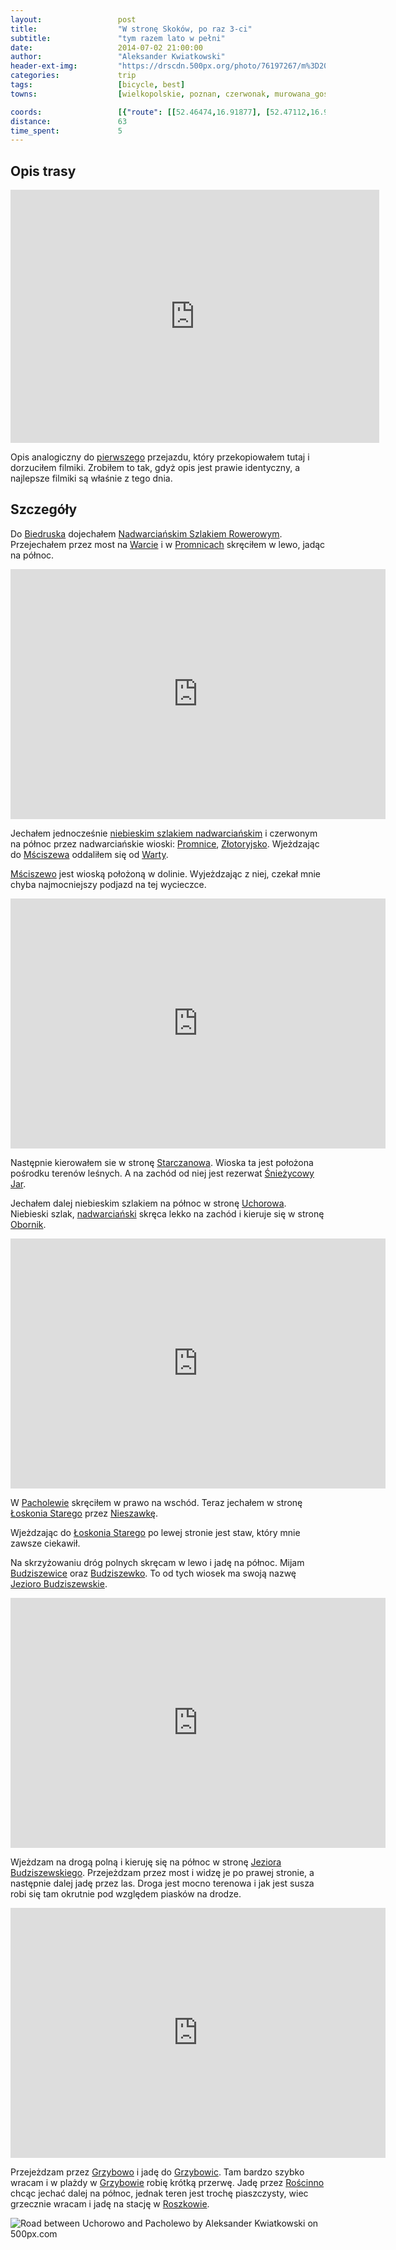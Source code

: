 ```yaml
---
layout:                 post
title:                  "W stronę Skoków, po raz 3-ci"
subtitle:               "tym razem lato w pełni"
date:                   2014-07-02 21:00:00
author:                 "Aleksander Kwiatkowski"
header-ext-img:         "https://drscdn.500px.org/photo/76197267/m%3D2048/af7f0a557aa3f95ca5d3e595bd929832"
categories:             trip
tags:                   [bicycle, best]
towns:                  [wielkopolskie, poznan, czerwonak, murowana_goslina, skoki]

coords:                 [{"route": [[52.46474,16.91877], [52.47112,16.96598], [52.48105,16.96924], [52.50373,16.95774], [52.53047,16.94452], [52.54217,16.94572], [52.54039,16.95499], [52.54164,16.96589], [52.57660,16.96014], [52.58365,16.97182], [52.63670,16.94564], [52.65581,16.95834], [52.66290,17.05748], [52.69469,17.07052], [52.71393,17.09498], [52.70691,17.10906], [52.68517,17.14631], [52.67211,17.15343], [52.67450,17.16176]], "type": "bicycle"}, {"route": [[52.75370,17.18375], [52.66769,17.16117], [52.65619,17.15087], [52.62978,17.14281], [52.58245,17.02179], [52.55694,16.99895], [52.54332,16.97801], [52.50447,16.98926], [52.49208,16.97707], [52.42090,16.97938]], "type": "train"}, {"route": [[52.70572,17.10959], [52.72007,17.12204], [52.70952,17.14993], [52.70645,17.15010], [52.70687,17.17491]], "type": "bicycle"}]
distance:               63
time_spent:             5
---
```


[wiki-morasko]:         https://pl.wikipedia.org/wiki/Morasko
[wiki-glinno]:          https://pl.wikipedia.org/wiki/Glinno_(powiat_pozna%C5%84ski)
[wiki-poligon]:         https://pl.wikipedia.org/wiki/Poligon_Biedrusko
[wiki-biedrusko]:       https://pl.wikipedia.org/wiki/Biedrusko
[wiki-nadwarcianski]:   https://pl.wikipedia.org/wiki/Nadwarcia%C5%84ski_Szlak_Rowerowy
[wiki-warta]:           https://pl.wikipedia.org/wiki/Warta
[wiki-promnice]:        https://pl.wikipedia.org/wiki/Promnice_(gmina_Czerwonak)
[wiki-msciszewo]:       https://pl.wikipedia.org/wiki/M%C5%9Bciszewo
[wiki-zlotoryjsko]:     https://pl.wikipedia.org/wiki/Z%C5%82otoryjsko
[wiki-starczanowo]:     https://pl.wikipedia.org/wiki/Starczanowo_(wie%C5%9B_w_powiecie_pozna%C5%84skim)
[wiki-sniezycowy]:      https://pl.wikipedia.org/wiki/Rezerwat_przyrody_%C5%9Anie%C5%BCycowy_Jar
[wiki-oborniki]:        https://pl.wikipedia.org/wiki/Oborniki
[wiki-uchorowo]:        https://pl.wikipedia.org/wiki/Uchorowo
[wiki-loskon]:          https://pl.wikipedia.org/wiki/%C5%81osko%C5%84_Stary
[wiki-nieszawka]:       https://pl.wikipedia.org/wiki/Nieszawka_(wojew%C3%B3dztwo_wielkopolskie)
[wiki-budziszewice]:    https://pl.wikipedia.org/wiki/Budziszewice_(wojew%C3%B3dztwo_wielkopolskie)
[wiki-budziszewko]:     https://pl.wikipedia.org/wiki/Budziszewko
[wiki-jezioro-budz]:    https://pl.wikipedia.org/wiki/Jezioro_Budziszewskie
[wiki-pacholewo]:       https://pl.wikipedia.org/wiki/Pacholewo
[wiki-grzybowo]:        https://pl.wikipedia.org/wiki/Grzybowo_(powiat_w%C4%85growiecki)
[wiki-roscinno]:        https://pl.wikipedia.org/wiki/Ro%C5%9Bcinno
[wiki-skoki]:           https://pl.wikipedia.org/wiki/Skoki_(powiat_w%C4%85growiecki)
[wiki-grzybowice]:      https://pl.wikipedia.org/wiki/Grzybowice_(wojew%C3%B3dztwo_wielkopolskie)
[wiki-roszkowo]:        https://pl.wikipedia.org/wiki/Roszkowo_(powiat_w%C4%85growiecki)

[vimeo-1]:              https://vimeo.com/102975373
[vimeo-2]:              https://vimeo.com/103085828
[vimeo-3]:              https://vimeo.com/103165205
[vimeo-4]:              https://vimeo.com/103631448
[vimeo-5]:              https://vimeo.com/103631449


Opis trasy
----------

<iframe height='405' width='590' frameborder='0' allowtransparency='true' scrolling='no' src='https://www.strava.com/activities/160945973/embed/81bc1b78b54c8a1e8a4e723a21d86df43002bc4a'></iframe>

Opis analogiczny do [pierwszego](/trip/2013/08/04/w-strone-skokow-po-raz-1-szy/) przejazdu,
który przekopiowałem tutaj i dorzuciłem filmiki. Zrobiłem to tak, gdyż opis jest prawie identyczny,
a najlepsze filmiki są właśnie z tego dnia.

Szczegóły
---------

Do [Biedruska][wiki-biedrusko] dojechałem [Nadwarciańskim Szlakiem Rowerowym][wiki-nadwarcianski].
Przejechałem przez most na [Warcie][wiki-warta] i
w [Promnicach][wiki-promnice] skręciłem w lewo, jadąc na północ.


<div class="vimeo"><iframe src='http://player.vimeo.com/video/102975373' width="600" height="400" frameborder="0" webkitAllowFullScreen mozallowfullscreen allowFullScreen> </iframe></div>

Jechałem jednocześnie [niebieskim szlakiem nadwarciańskim][wiki-nadwarcianski] i czerwonym na północ przez
nadwarciańskie wioski: [Promnice][wiki-promnice], [Złotoryjsko][wiki-zlotoryjsko]. Wjeżdzając
do [Mściszewa][wiki-msciszewo] oddaliłem się od [Warty][wiki-warta].

[Mściszewo][wiki-msciszewo] jest wioską położoną w dolinie. Wyjeżdzając z niej, czekał mnie chyba
najmocniejszy podjazd na tej wycieczce.

<div class="vimeo"><iframe src='http://player.vimeo.com/video/103085828' width="600" height="400" frameborder="0" webkitAllowFullScreen mozallowfullscreen allowFullScreen> </iframe></div>

Następnie kierowałem sie w stronę [Starczanowa][wiki-starczanowo]. Wioska ta jest położona pośrodku terenów
leśnych. A na zachód od niej jest rezerwat [Śnieżycowy Jar][wiki-sniezycowy].

Jechałem dalej niebieskim szlakiem na północ w stronę [Uchorowa][wiki-uchorowo]. Niebieski szlak,
[nadwarciański][wiki-nadwarcianski] skręca lekko na zachód i kieruje się
w stronę [Obornik][wiki-oborniki].

<div class="vimeo"><iframe src='http://player.vimeo.com/video/103165205' width="600" height="400" frameborder="0" webkitAllowFullScreen mozallowfullscreen allowFullScreen> </iframe></div>

W [Pacholewie][wiki-pacholewo] skręciłem w prawo na wschód. Teraz jechałem w stronę
[Łoskonia Starego][wiki-loskon] przez [Nieszawkę][wiki-nieszawka].

Wjeżdzając do [Łoskonia Starego][wiki-loskon] po lewej stronie jest staw, który mnie zawsze ciekawił.

Na skrzyżowaniu dróg polnych skręcam w lewo i jadę na północ. Mijam [Budziszewice][wiki-budziszewice]
oraz [Budziszewko][wiki-budziszewko]. To od tych wiosek ma swoją nazwę [Jezioro Budziszewskie][wiki-jezioro-budz].

<div class="vimeo"><iframe src='http://player.vimeo.com/video/103631448' width="600" height="400" frameborder="0" webkitAllowFullScreen mozallowfullscreen allowFullScreen> </iframe></div>

Wjeżdzam na drogą polną i kieruję się na północ w stronę [Jeziora Budziszewskiego][wiki-jezioro-budz].
Przejeżdzam przez most i widzę je po prawej stronie, a następnie dalej jadę przez las.
Droga jest mocno terenowa i jak jest susza robi się tam okrutnie pod względem piasków
na drodze.

<div class="vimeo"><iframe src='http://player.vimeo.com/video/103631449' width="600" height="400" frameborder="0" webkitAllowFullScreen mozallowfullscreen allowFullScreen> </iframe></div>

Przejeżdzam przez [Grzybowo][wiki-grzybowo] i jadę do [Grzybowic][wiki-grzybowice].
Tam bardzo szybko wracam i w plażdy w [Grzybowie][wiki-grzybowo] robię krótką przerwę.
Jadę przez [Rościnno][wiki-roscinno] chcąc jechać dalej na północ, jednak teren jest
trochę piaszczysty, wiec grzecznie wracam i jadę na stację w [Roszkowie][wiki-roszkowo].

<div class='pixels-photo'>
  <p>
    <img src='https://drscdn.500px.org/photo/106720173/m%3D900/2f38e4a654ebaee06319b067691741bf' alt='Road between Uchorowo and Pacholewo by Aleksander Kwiatkowski on 500px.com'>
  </p>
  <a href='https://500px.com/photo/106720173/road-between-uchorowo-and-pacholewo-by-aleksander-kwiatkowski' alt='Road between Uchorowo and Pacholewo by Aleksander Kwiatkowski on 500px.com'></a>
</div>
<script type='text/javascript' src='https://500px.com/embed.js'></script>

